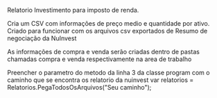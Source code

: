 Relatorio Investimento para imposto de renda.

Cria um CSV com informações de preço medio e quantidade por ativo.
Criado para funcionar com os arquivos csv exportados de Resumo de negociação da NuInvest 

As informações de compra e venda serão criadas dentro de pastas chamadas compra e venda respectivamente na area de trabalho

Preencher o parametro do metodo da linha 3 da classe program com o caminho que se encontra os relatorio da nuinvest
var relatorios = Relatorios.PegaTodosOsArquivos("Seu caminho");
